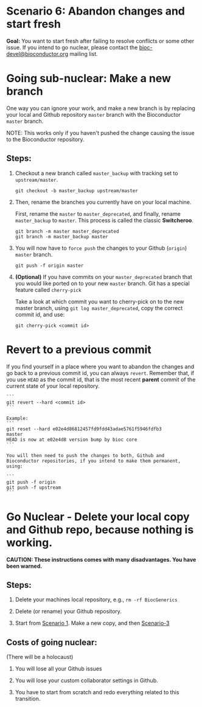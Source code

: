 # Scenario 6: Abandon changes and start fresh

**Goal:** You want to start fresh after failing to resolve conflicts or some other issue. If you intend to go nuclear, please contact the bioc-devel@bioconductor.org mailing list.

# Going sub-nuclear:  Make a new branch

One way you can ignore your work, and make a new branch is by replacing your local and Github repository `master` branch with the Bioconductor `master` branch.

NOTE: This works only if you haven't pushed the change causing the issue to the Bioconductor repository.

## Steps:

1. Checkout a new branch called `master_backup` with tracking set to `upstream/master`.

    ```
    git checkout -b master_backup upstream/master
    ```

2. Then, rename the branches you currently have on your local machine.

    First, rename the `master` to `master_deprecated`, and finally, rename `master_backup` to `master`. This process is called the classic **Switcheroo**.

    ```
    git branch -m master master_deprecated
    git branch -m master_backup master
    ```

3. You will now have to `force push` the changes to your Github (`origin`) `master` branch.

    ```
    git push -f origin master
    ```

4. **(Optional)** If you have commits on your `master_deprecated` branch that you would like ported on to your new `master` branch. Git has a special feature called `cherry-pick`

    Take a look at which commit you want to cherry-pick on to the new master branch, using `git log master_deprecated`, copy the correct commit id, and use:

    ```
    git cherry-pick <commit id>
    ```

# Revert to a previous commit

If you find yourself in a place where you want to abandon the changes and go back to a previous commit id, you can always `revert`. Remember that, if you use `HEAD` as the commit id, that is the most recent **parent** commit of the current state of your local repository.

    ```
    git revert --hard <commit id>
    ```

    Example:
    ```
    git reset --hard e02e4d86812457fd9fdd43adae5761f5946fdfb3                                                        master
    HEAD is now at e02e4d8 version bump by bioc core
    ```

    You will then need to push the changes to both, Github and Bioconductor repositories, if you intend to make them permanent, using:

    ```
    git push -f origin
    git push -f upstream
    ```

# Go Nuclear - Delete your local copy and Github repo, because nothing is working.

**CAUTION: These instructions comes with many disadvantages. You have been warned.**

## Steps:

1. Delete your machines local repository, e.g., `rm -rf BiocGenerics`

2. Delete (or rename) your Github repository.

3. Start from [Scenario 1](scenario-1-svn-to-github.md). Make a new copy, and then [Scenario-3](scenario-3-pull-from-gitbioc-push-github.md)

## Costs of going nuclear:

(There will be a holocaust)

1. You will lose all your Github issues

2. You will lose your custom collaborator settings in Github.

3. You have to start from scratch and redo everything related to this transition.
